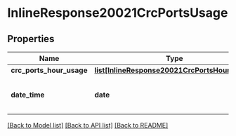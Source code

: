 # InlineResponse20021CrcPortsUsage

## Properties
Name | Type | Description | Notes
------------ | ------------- | ------------- | -------------
**crc_ports_hour_usage** | [**list[InlineResponse20021CrcPortsHourUsage]**](InlineResponse20021CrcPortsHourUsage.md) |  | [optional] 
**date_time** | **date** | The date and time of the port usage. | [optional] 

[[Back to Model list]](../README.md#documentation-for-models) [[Back to API list]](../README.md#documentation-for-api-endpoints) [[Back to README]](../README.md)

